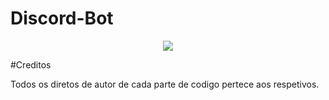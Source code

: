 # Discord-Bot
<p align="center">
<img src="https://raw.githubusercontent.com/masterhc/Discord-Bot/master/img/rem-chan.jpg">
</p>


#Creditos
<p>Todos os diretos de autor de cada parte de codigo pertece aos respetivos.</p>
